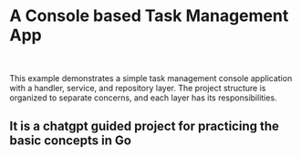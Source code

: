 <h1>A Console based Task Management App</h1>
<br />
<p>This example demonstrates a simple task management console application with a handler, service, and repository layer. The project structure is organized to separate concerns, and each layer has its responsibilities.</p>

<h2>It is a chatgpt guided project for practicing the basic concepts in Go</h2>
